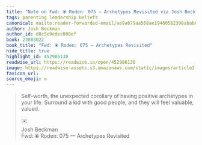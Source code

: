 ```yaml
---
title: "Note on Fwd: ⦿ Roden: 075 — Archetypes Revisited via Josh Beckman"
tags: parenting leadership beliefs
canonical: mailto:reader-forwarded-email/ae9a679aa568ae19460582398abab8d6
author: Josh Beckman
author_id: d8c5e9edec008ef
book: 23083022
book_title: "Fwd: ⦿ Roden: 075 — Archetypes Revisited"
hide_title: true
highlight_id: 452986130
readwise_url: https://readwise.io/open/452986130
image: https://readwise-assets.s3.amazonaws.com/static/images/article2.74d541386bbf.png
favicon_url: 
source_emoji: ✉️
---
```


> Self-worth, the unexpected corollary of having positive archetypes in your life. Surround a kid with good people, and they will feel valuable, valued.
> <div class="quoteback-footer"><div class="quoteback-avatar"><span class="mini-emoji"> ✉️</span></div><div class="quoteback-metadata"><div class="metadata-inner"><span style="display:none">FROM:</span><div aria-label="Josh Beckman" class="quoteback-author"> Josh Beckman</div><div aria-label="Fwd: ⦿ Roden: 075 — Archetypes Revisited" class="quoteback-title"> Fwd: ⦿ Roden: 075 — Archetypes Revisited</div></div></div></div>